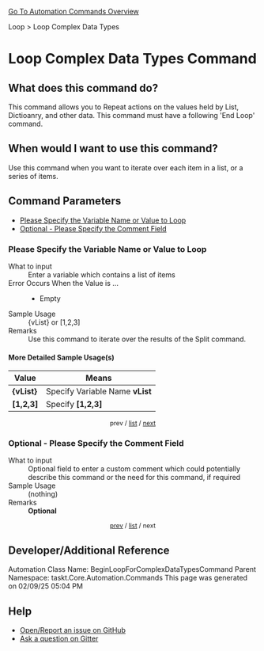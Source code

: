<!--TITLE: Loop Complex Data Types Command -->
<!-- SUBTITLE: a command in the Loop group. -->
[Go To Automation Commands Overview](/automation-commands.md)


Loop &gt; Loop Complex Data Types


# Loop Complex Data Types Command


## What does this command do?
This command allows you to Repeat actions on the values held by List, Dictioanry, and other data. This command must have a following 'End Loop' command.


## When would I want to use this command?
Use this command when you want to iterate over each item in a list, or a series of items.


<a id="param_list"></a>
## Command Parameters
- [Please Specify the Variable Name or Value to Loop](#param_0)
- [Optional - Please Specify the Comment Field](#param_1)


<a id="param_0"></a>
### Please Specify the Variable Name or Value to Loop


<dl>
<dt>What to input</dt><dd>Enter a variable which contains a list of items</dd>
<dt>Error Occurs When the Value is ...</dt><dd><ul>
<li>Empty</li>
</ul></dd>
<dt>Sample Usage</dt><dd>{vList} or [1,2,3]</dd>
<dt>Remarks</dt><dd>Use this command to iterate over the results of the Split command.</dd>
</dl>




#### More Detailed Sample Usage(s)
| Value | Means |
|---|---|
| <strong>{vList}</strong> | Specify Variable Name **vList** |
| <strong>[1,2,3]</strong> | Specify **[1,2,3]** |


<div style="font-size: 90%; text-align: center">


prev / [list](#param_list) / [next](#param_1)


</div>


<a id="param_1"></a>
### Optional - Please Specify the Comment Field


<dl>
<dt>What to input</dt><dd>Optional field to enter a custom comment which could potentially describe this command or the need for this command, if required</dd>
<dt>Sample Usage</dt><dd>(nothing)</dd>
<dt>Remarks</dt><dd><strong>Optional</strong><br></dd>
</dl>




<div style="font-size: 90%; text-align: center">


[prev](#param_1) / [list](#param_list) / next


</div>


## Developer/Additional Reference
Automation Class Name: BeginLoopForComplexDataTypesCommand
Parent Namespace: taskt.Core.Automation.Commands
This page was generated on 02/09/25 05:04 PM


## Help
- [Open/Report an issue on GitHub](https://github.com/rcktrncn/taskt/issues/new)
- [Ask a question on Gitter](https://gitter.im/taskt-rpa/Lobby)
